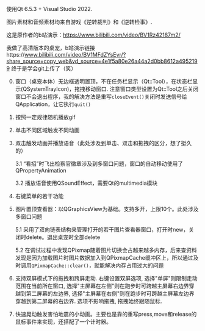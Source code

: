 使用Qt 6.5.3 + Visual Studio 2022.

图片素材和音频素材均来自游戏《逆转裁判》和《逆转检事》.

这是原作者的b站演示：https://www.bilibili.com/video/BV1Rz42187m2/


我做了高清版本的桌宠，b站演示链接https://www.bilibili.com/video/BV1MFdZYsEvr/?share_source=copy_web&vd_source=4e1f5a80e26a44a2d0bb8612a4952199
终于是学会git上传了（笑）


0. 窗口（桌宠本体）无边框透明置顶，不在任务栏显示（Qt::Tool），在状态栏显示(QSystemTrayIcon)，拖拽移动窗口.
    注意窗口类型设置为Qt::Tool之后关闭窗口不会退出程序，我的解决方法是重写`closeEvent()`关闭时发送信号给QApplication，让它执行`quit()`
   
1. 按照一定规律随机播放gif
   
2. 单击不同区域触发不同动画
   
3. 双击触发动画并播放语音（此处涉及到单击、双击和拖拽的区分，想了挺久的）
   
   3.1 “看招”时飞出检察官徽章涉及到多窗口问题，窗口的自动移动使用了QPropertyAnimation
   
   3.2 播放语音使用QSoundEffect，需要Qt的multimedia模块
   
4. 右键菜单的若干功能
   
5. 图片置顶查看器：以QGraphicsView为基础。支持多开，上限10个。此处涉及多窗口问题
   
   5.1 采用了双向链表结构来管理打开的若干图片查看器窗口，打开时new，关闭时delete。退出桌宠时全部delete
   
   5.2 在调试过程中发现QPixmap随着图片切换会占越来越多内存，后来查资料发现是因为加载图片时图片数据加入到QPixmapCache缓冲区上，所以通过及时调用`QPixmapCache::clear()`，就能解决内存占用过大的问题

6. 支持双屏模式下的拖拽和跨屏走动. 右键设置双屏选项, 选择"单屏"则限制走动范围在当前所在窗口, 选择"主屏幕在左侧"则在跑步时可跨越主屏幕右边界穿越到第二屏幕的左边界, 选择"主屏幕在右侧"则在跑步时可跨越主屏幕左边界穿越到第二屏幕的右边界. 选项不影响拖拽, 拖拽始终跟随鼠标.

7. 快速晃动触发害怕地震的小动画。主要也是靠的重写press,move和release的鼠标事件来实现，还搭配了一个计时器。
